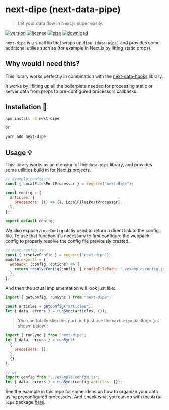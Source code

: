 # next-dipe (next-data-pipe)

> Let your data flow in Next.js super easily.

[![version][version-image]][version-url]
[![license][license-image]][license-url]
[![size][size-image]][size-url]
[![download][download-image]][download-url]

`next-dipe` is a small lib that wraps up `dipe (data-pipe)` and provides some additional utilies such as (for example in Next.js by lifting static props).

## Why would I need this?

This library works perfectly in combination with the [next-data-hooks](https://) library.

It works by lifliting up all the boilerplate needed for processing static or server data from props to pre-configured processors callbacks.

## Installation 🔧

```bash
npm install -S next-dipe

or

yarn add next-dipe
```

## Usage 💡

This library works as an etension of the `data-pipe` library, and provides some utilities build in for Next.js projects.

```js
// example.config.js
const { LocalFilesPostProcessor } = require("next-dipe");

const config = {
  articles: {
    processors: [() => {}, LocalFilesPostProcessor],
  },
};

export default config;
```

We also expose a `useConfig` utiltiy used to return a direct link to the config file.
To use that function it's necessary to first configure the webpack config to properly resolve the config file previously created.

```js
// next.config.js
const { resolveConfig } = require("next-dipe");
module.exports = {
  webpack: (config, options) => {
    return resolveConfig(config, { configFilePath: "./example.config.js" });
  },
};
```

And then the actual implementation will look just like:

```js
import { getConfig, runSync } from "next-dipe";

const articles = getConfig("articles");
let { data, errors } = runSync(articles, {});
```

> You can totally skip this part and just use the `next-dipe` package (as shown below):

```js
import { runSync } from "next-dipe";
let { data, errors } = runSync(
  {
    processors: [],
  },
  {}
);

// or
import config from "../example.config.js";
let { data, errors } = runSync(config.articles, {});
```

See the example in this repo for some ideas on how to organize your data using preconfigured processors.
And check what you can do with the `data-pipe` package [here]().

[version-image]: https://img.shields.io/npm/v/next-dipe
[version-url]: https://npmjs.org/package/next-dipe
[license-image]: https://img.shields.io/npm/l/next-dipe
[license-url]: hhttps://github.com/DavideBruner/data-pipe/tree/main/LICENSE.txt
[size-image]: https://img.shields.io/bundlephobia/minzip/next-dipe
[size-url]: https://github.com/DavideBruner/data-pipe/tree/main/packages/next-data-pipe/dist/index.js
[download-image]: https://img.shields.io/npm/dm/next-dipe
[download-url]: https://www.npmjs.com/package/next-dipe
